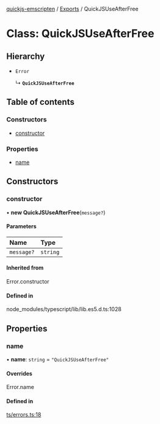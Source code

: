 [quickjs-emscripten](../README.md) / [Exports](../modules.md) / QuickJSUseAfterFree

# Class: QuickJSUseAfterFree

## Hierarchy

- `Error`

  ↳ **`QuickJSUseAfterFree`**

## Table of contents

### Constructors

- [constructor](QuickJSUseAfterFree.md#constructor)

### Properties

- [name](QuickJSUseAfterFree.md#name)

## Constructors

### constructor

• **new QuickJSUseAfterFree**(`message?`)

#### Parameters

| Name | Type |
| :------ | :------ |
| `message?` | `string` |

#### Inherited from

Error.constructor

#### Defined in

node_modules/typescript/lib/lib.es5.d.ts:1028

## Properties

### name

• **name**: `string` = `"QuickJSUseAfterFree"`

#### Overrides

Error.name

#### Defined in

[ts/errors.ts:18](https://github.com/justjake/quickjs-emscripten/blob/master/ts/errors.ts#L18)
